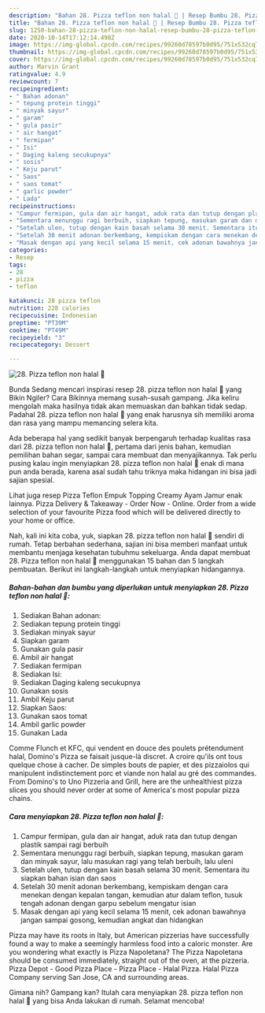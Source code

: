 ```yaml
---
description: "Bahan 28. Pizza teflon non halal 🐷 | Resep Bumbu 28. Pizza teflon non halal 🐷 Yang Enak Dan Mudah"
title: "Bahan 28. Pizza teflon non halal 🐷 | Resep Bumbu 28. Pizza teflon non halal 🐷 Yang Enak Dan Mudah"
slug: 1250-bahan-28-pizza-teflon-non-halal-resep-bumbu-28-pizza-teflon-non-halal-yang-enak-dan-mudah
date: 2020-10-14T17:12:14.498Z
image: https://img-global.cpcdn.com/recipes/99260d78597b0d95/751x532cq70/28-pizza-teflon-non-halal-🐷-foto-resep-utama.jpg
thumbnail: https://img-global.cpcdn.com/recipes/99260d78597b0d95/751x532cq70/28-pizza-teflon-non-halal-🐷-foto-resep-utama.jpg
cover: https://img-global.cpcdn.com/recipes/99260d78597b0d95/751x532cq70/28-pizza-teflon-non-halal-🐷-foto-resep-utama.jpg
author: Marvin Grant
ratingvalue: 4.9
reviewcount: 7
recipeingredient:
- " Bahan adonan"
- " tepung protein tinggi"
- " minyak sayur"
- " garam"
- " gula pasir"
- " air hangat"
- " fermipan"
- " Isi"
- " Daging kaleng secukupnya"
- " sosis"
- " Keju parut"
- " Saos"
- " saos tomat"
- " garlic powder"
- " Lada"
recipeinstructions:
- "Campur fermipan, gula dan air hangat, aduk rata dan tutup dengan plastik sampai ragi berbuih"
- "Sementara menunggu ragi berbuih, siapkan tepung, masukan garam dan minyak sayur, lalu masukan ragi yang telah berbuih, lalu uleni"
- "Setelah ulen, tutup dengan kain basah selama 30 menit. Sementara itu siapkan bahan isian dan saos"
- "Setelah 30 menit adonan berkembang, kempiskam dengan cara menekan dengan kepalan tangan, kemudian atur dalam teflon, tusuk tengah adonan dengan garpu sebelum mengatur isian"
- "Masak dengan api yang kecil selama 15 menit, cek adonan bawahnya jangan sampai gosong, kemudian angkat dan hidangkan"
categories:
- Resep
tags:
- 28
- pizza
- teflon

katakunci: 28 pizza teflon 
nutrition: 228 calories
recipecuisine: Indonesian
preptime: "PT39M"
cooktime: "PT49M"
recipeyield: "3"
recipecategory: Dessert

---
```



![28. Pizza teflon non halal 🐷](https://img-global.cpcdn.com/recipes/99260d78597b0d95/751x532cq70/28-pizza-teflon-non-halal-🐷-foto-resep-utama.jpg)

Bunda Sedang mencari inspirasi resep 28. pizza teflon non halal 🐷 yang Bikin Ngiler? Cara Bikinnya memang susah-susah gampang. Jika keliru mengolah maka hasilnya tidak akan memuaskan dan bahkan tidak sedap. Padahal 28. pizza teflon non halal 🐷 yang enak harusnya sih memiliki aroma dan rasa yang mampu memancing selera kita.

Ada beberapa hal yang sedikit banyak berpengaruh terhadap kualitas rasa dari 28. pizza teflon non halal 🐷, pertama dari jenis bahan, kemudian pemilihan bahan segar, sampai cara membuat dan menyajikannya. Tak perlu pusing kalau ingin menyiapkan 28. pizza teflon non halal 🐷 enak di mana pun anda berada, karena asal sudah tahu triknya maka hidangan ini bisa jadi sajian spesial.

Lihat juga resep Pizza Teflon Empuk Topping Creamy Ayam Jamur enak lainnya. Pizza Delivery &amp; Takeaway - Order Now - Online. Order from a wide selection of your favourite Pizza food which will be delivered directly to your home or office.


Nah, kali ini kita coba, yuk, siapkan 28. pizza teflon non halal 🐷 sendiri di rumah. Tetap berbahan sederhana, sajian ini bisa memberi manfaat untuk membantu menjaga kesehatan tubuhmu sekeluarga. Anda dapat membuat 28. Pizza teflon non halal 🐷 menggunakan 15 bahan dan 5 langkah pembuatan. Berikut ini langkah-langkah untuk menyiapkan hidangannya.

<!--inarticleads1-->

##### Bahan-bahan dan bumbu yang diperlukan untuk menyiapkan 28. Pizza teflon non halal 🐷:

1. Sediakan  Bahan adonan:
1. Sediakan  tepung protein tinggi
1. Sediakan  minyak sayur
1. Siapkan  garam
1. Gunakan  gula pasir
1. Ambil  air hangat
1. Sediakan  fermipan
1. Sediakan  Isi:
1. Sediakan  Daging kaleng secukupnya
1. Gunakan  sosis
1. Ambil  Keju parut
1. Siapkan  Saos:
1. Gunakan  saos tomat
1. Ambil  garlic powder
1. Gunakan  Lada


Comme Flunch et KFC, qui vendent en douce des poulets prétendument halal, Domino&#39;s Pizza se faisait jusque-là discret. A croire qu&#39;ils ont tous quelque chose à cacher. De simples bouts de papier, et des pizzaiolos qui manipulent indistinctement porc et viande non halal au gré des commandes. From Domino&#39;s to Uno Pizzeria and Grill, here are the unhealthiest pizza slices you should never order at some of America&#39;s most popular pizza chains. 

<!--inarticleads2-->

##### Cara menyiapkan 28. Pizza teflon non halal 🐷:

1. Campur fermipan, gula dan air hangat, aduk rata dan tutup dengan plastik sampai ragi berbuih
1. Sementara menunggu ragi berbuih, siapkan tepung, masukan garam dan minyak sayur, lalu masukan ragi yang telah berbuih, lalu uleni
1. Setelah ulen, tutup dengan kain basah selama 30 menit. Sementara itu siapkan bahan isian dan saos
1. Setelah 30 menit adonan berkembang, kempiskam dengan cara menekan dengan kepalan tangan, kemudian atur dalam teflon, tusuk tengah adonan dengan garpu sebelum mengatur isian
1. Masak dengan api yang kecil selama 15 menit, cek adonan bawahnya jangan sampai gosong, kemudian angkat dan hidangkan


Pizza may have its roots in Italy, but American pizzerias have successfully found a way to make a seemingly harmless food into a caloric monster. Are you wondering what exactly is Pizza Napoletana? The Pizza Napoletana should be consumed immediately, straight out of the oven, at the pizzeria. Pizza Depot - Good Pizza Place - Pizza Place - Halal Pizza. Halal Pizza Company serving San Jose, CA and surrounding areas. 

Gimana nih? Gampang kan? Itulah cara menyiapkan 28. pizza teflon non halal 🐷 yang bisa Anda lakukan di rumah. Selamat mencoba!
